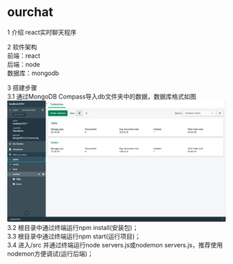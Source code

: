 # ourchat

1 介绍
react实时聊天程序

2 软件架构  
前端：react  
后端：node  
数据库：mongodb  

3 搭建步骤  
    3.1 通过MongoDB Compass导入db文件夹中的数据，数据库格式如图  
    ![输入图片说明](md/mongodb.jpg)  
    3.2 根目录中通过终端运行npm install(安装包)；  
    3.3 根目录中通过终端运行npm start(运行项目)；  
    3.4 进入/src 并通过终端运行node servers.js或nodemon servers.js，推荐使用nodemon方便调试(运行后端)；  